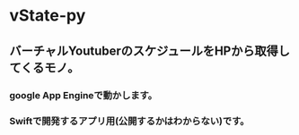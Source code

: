 # vState-py  
## バーチャルYoutuberのスケジュールをHPから取得してくるモノ。  
### google App Engineで動かします。
### Swiftで開発するアプリ用(公開するかはわからない)です。  